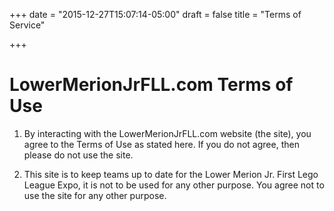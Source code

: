 +++
date = "2015-12-27T15:07:14-05:00"
draft = false
title = "Terms of Service"

+++
# LowerMerionJrFLL.com Terms of Use

1. By interacting with the LowerMerionJrFLL.com website (the site), you agree to the Terms of Use as stated here. If you do not agree, then please do not use the site.

2. This site is to keep teams up to date for the Lower Merion Jr. First Lego League Expo, it is not to be used for any other purpose. You agree not to use the site for any other purpose.
